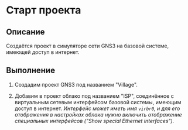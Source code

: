 # Старт проекта

## Описание

Создаётся проект в симуляторе сети GNS3 на базовой системе, имеющей доступ в интернет.

## Выполнение

1. Создадим проект GNS3 под названием "Village".

2. Добавим в проект облако под названием "ISP", соединённое с виртуальным сетевым интерфейсом базовой системы, имеющим доступ в интернет. *Интерфейс может иметь имя `virbr0`, и для его отображения в настройках облака нужно включить отображение специальных интерфейсов ("Show special Ethernet interfaces").*
